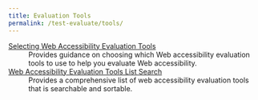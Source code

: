 ```yaml
---
title: Evaluation Tools
permalink: /test-evaluate/tools/
---
```


<dl>
  <dt><a href="{% link pages/test-eval/selecting-tools.md %}">Selecting Web Accessibility Evaluation Tools</a></dt>
  <dd>Provides guidance on choosing which Web accessibility evaluation tools to use to help you evaluate Web accessibility.
  </dd>
  <dt><a href="https://www.w3.org/WAI/ER/tools/">Web Accessibility Evaluation Tools List Search</a></dt>
  <dd>Provides a comprehensive list of web accessibility evaluation tools that is searchable and sortable.
  </dd>
</dl>